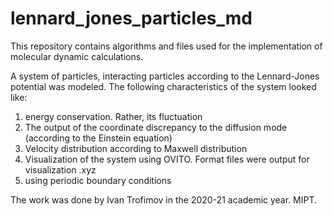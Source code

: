 # lennard_jones_particles_md

This repository contains algorithms and files used for the implementation of molecular dynamic calculations.

A system of particles, interacting particles according to the Lennard-Jones potential was modeled. The following characteristics of the system looked like:
  1) energy conservation. Rather, its fluctuation
  2) The output of the coordinate discrepancy to the diffusion mode (according to the Einstein equation)
  3) Velocity distribution according to Maxwell distribution
  4) Visualization of the system using OVITO.
      Format files were output for visualization .xyz
  5) using periodic boundary conditions

The work was done by Ivan Trofimov in the 2020-21 academic year. MIPT.
